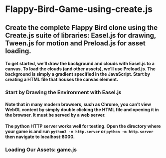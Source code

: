 # Flappy-Bird-Game-using-create.js
## Create the complete Flappy Bird clone using the Create.js suite of libraries: Easel.js for drawing, Tween.js for motion and Preload.js for asset loading.
#### To get started, we’ll draw the background and clouds with Easel.js to a canvas. To load the clouds (and other assets), we’ll use Preload.js. The background is simply a gradient specified in the JavaScript. Start by creating a HTML file that houses the canvas element.

### Start by Drawing the Environment with Easel.js
#### Note that in many modern browsers, such as Chrome, you can’t view WebGL content by simply double clicking the HTML file and opening it in the browser. It must be served by a web server. 
#### The python HTTP server works well for testing. Open the directory where your game is and run `python3 -m http.server` or `python -m http.server` then navigate to localhost:8000.
### Loading Our Assets: game.js
